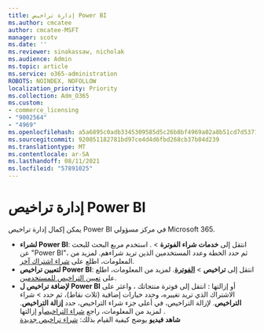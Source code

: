 ```yaml
---
title: إدارة تراخيص Power BI
ms.author: cmcatee
author: cmcatee-MSFT
manager: scotv
ms.date: ''
ms.reviewer: sinakassaw, nicholak
ms.audience: Admin
ms.topic: article
ms.service: o365-administration
ROBOTS: NOINDEX, NOFOLLOW
localization_priority: Priority
ms.collection: Adm_O365
ms.custom:
- commerce_licensing
- "9002564"
- "4969"
ms.openlocfilehash: a5a6895c0adb3345309585d5c26b8bf4969a02a8b51cd7d537105f81c3d9ea4f
ms.sourcegitcommit: 920051182781bd97ce4d4d6fbd268cb37b84d239
ms.translationtype: MT
ms.contentlocale: ar-SA
ms.lasthandoff: 08/11/2021
ms.locfileid: "57891025"
---
```

# <a name="power-bi-license-management"></a>إدارة تراخيص Power BI

يمكن إكمال إدارة تراخيص Power BI في مركز مسؤولي Microsoft 365.

- **لشراء Power BI**: انتقل إلى **خدمات شراء الفوترة** \> **[](https://go.microsoft.com/fwlink/p/?linkid=868433)**. استخدم مربع البحث للبحث عن "Power BI"، ثم حدد الخطة وعدد المستخدمين الذين تريد شراءهم. لمزيد من المعلومات، اطلع على [شراء اشتراك آخر](https://docs.microsoft.com/microsoft-365/commerce/try-or-buy-microsoft-365#buy-a-different-subscription).
- **لتعيين تراخيص Power BI**: انتقل إلى **تراخيص**  >  **[الفوترة](https://go.microsoft.com/fwlink/p/?linkid=842264)**. لمزيد من المعلومات، اطلع على [تعيين التراخيص للمستخدمين](https://docs.microsoft.com/microsoft-365/admin/manage/assign-licenses-to-users).
- **لإضافة تراخيص ل Power BI** أو إزالتها : انتقل إلى فوترة منتجاتك ، واعثر على الاشتراك الذي تريد تغييره، وحدد خيارات إضافية (ثلاث نقاط)، ثم حدد  >  **[](https://go.microsoft.com/fwlink/p/?linkid=842054)** شراء  **التراخيص**. لإزالة التراخيص، في أعلى  جزء شراء التراخيص، حدد **إزالة التراخيص**. لمزيد من المعلومات، راجع [شراء التراخيص](https://docs.microsoft.com/microsoft-365/commerce/licenses/buy-licenses)أو إزالتها .\
**شاهد فيديو** يوضح كيفية القيام بذلك: [شراء تراخيص جديدة](https://go.microsoft.com/fwlink/p/?linkid=2154857)